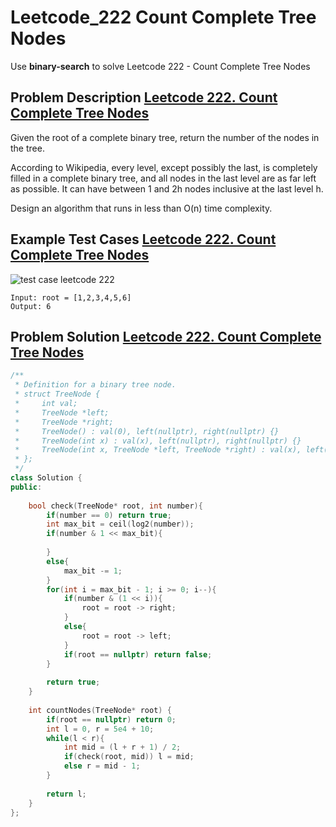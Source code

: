 # Leetcode_222 Count Complete Tree Nodes



Use **binary-search** to solve Leetcode 222 - Count Complete Tree Nodes
<!--more-->


## Problem Description [Leetcode 222. Count Complete Tree Nodes](https://leetcode.com/problems/count-complete-tree-nodes/)

<p>
Given the root of a complete binary tree, return the number of the nodes in the tree.

According to Wikipedia, every level, except possibly the last, is completely filled in a complete binary tree, and all nodes in the last level are as far left as possible. It can have between 1 and 2h nodes inclusive at the last level h.

Design an algorithm that runs in less than O(n) time complexity.

</p>


## Example Test Cases [Leetcode 222. Count Complete Tree Nodes](https://leetcode.com/problems/count-complete-tree-nodes/)


![test case leetcode 222](https://assets.leetcode.com/uploads/2021/01/14/complete.jpg)
```
Input: root = [1,2,3,4,5,6]
Output: 6
```




## Problem Solution [Leetcode 222. Count Complete Tree Nodes](https://leetcode.com/problems/count-complete-tree-nodes/)
 
```cpp
/**
 * Definition for a binary tree node.
 * struct TreeNode {
 *     int val;
 *     TreeNode *left;
 *     TreeNode *right;
 *     TreeNode() : val(0), left(nullptr), right(nullptr) {}
 *     TreeNode(int x) : val(x), left(nullptr), right(nullptr) {}
 *     TreeNode(int x, TreeNode *left, TreeNode *right) : val(x), left(left), right(right) {}
 * };
 */
class Solution {
public:
    
    bool check(TreeNode* root, int number){
        if(number == 0) return true;
        int max_bit = ceil(log2(number));
        if(number & 1 << max_bit){
            
        }
        else{
            max_bit -= 1;
        }
        for(int i = max_bit - 1; i >= 0; i--){
            if(number & (1 << i)){
                root = root -> right;
            }
            else{
                root = root -> left;
            }
            if(root == nullptr) return false;
        }
        
        return true;
    }
    
    int countNodes(TreeNode* root) {
        if(root == nullptr) return 0;
        int l = 0, r = 5e4 + 10;
        while(l < r){
            int mid = (l + r + 1) / 2;
            if(check(root, mid)) l = mid;
            else r = mid - 1;
        }
        
        return l;
    }
};
```
